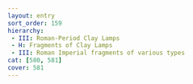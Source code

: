 ```yaml
---
layout: entry
sort_order: 159
hierarchy:
 - III: Roman-Period Clay Lamps
 - H: Fragments of Clay Lamps
 - III: Roman Imperial fragments of various types
cat: [580, 581]
cover: 581
---
```

